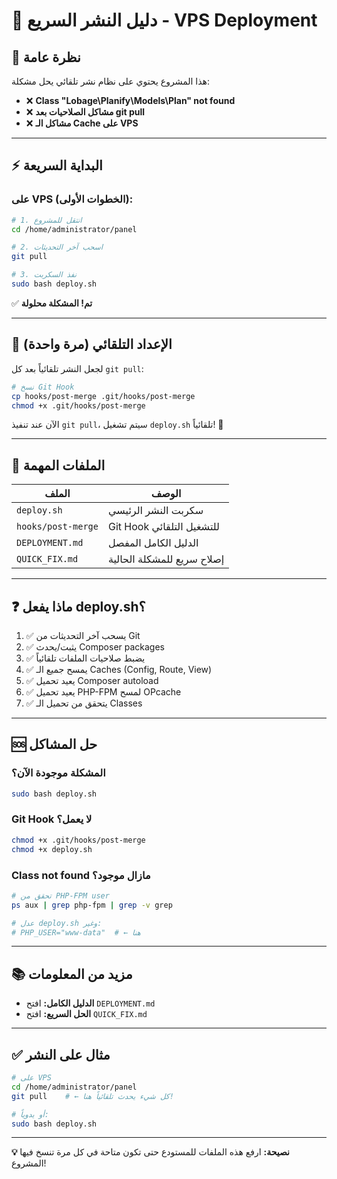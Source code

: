 # 🚀 دليل النشر السريع - VPS Deployment

## 📌 نظرة عامة

هذا المشروع يحتوي على نظام نشر تلقائي يحل مشكلة:
- ❌ **Class "Lobage\Planify\Models\Plan" not found**
- ❌ **مشاكل الصلاحيات بعد git pull**
- ❌ **مشاكل الـ Cache على VPS**

---

## ⚡ البداية السريعة

### على VPS (الخطوات الأولى):

```bash
# 1. انتقل للمشروع
cd /home/administrator/panel

# 2. اسحب آخر التحديثات
git pull

# 3. نفذ السكربت
sudo bash deploy.sh
```

✅ **تم! المشكلة محلولة**

---

## 🔧 الإعداد التلقائي (مرة واحدة)

لجعل النشر تلقائياً بعد كل `git pull`:

```bash
# نسخ Git Hook
cp hooks/post-merge .git/hooks/post-merge
chmod +x .git/hooks/post-merge
```

الآن عند تنفيذ `git pull`، سيتم تشغيل `deploy.sh` تلقائياً! 🎉

---

## 📁 الملفات المهمة

| الملف | الوصف |
|-------|-------|
| `deploy.sh` | سكربت النشر الرئيسي |
| `hooks/post-merge` | Git Hook للتشغيل التلقائي |
| `DEPLOYMENT.md` | الدليل الكامل المفصل |
| `QUICK_FIX.md` | إصلاح سريع للمشكلة الحالية |

---

## ❓ ماذا يفعل deploy.sh؟

1. ✅ يسحب آخر التحديثات من Git
2. ✅ يثبت/يحدث Composer packages
3. ✅ يضبط صلاحيات الملفات تلقائياً
4. ✅ يمسح جميع الـ Caches (Config, Route, View)
5. ✅ يعيد تحميل Composer autoload
6. ✅ يعيد تحميل PHP-FPM لمسح OPcache
7. ✅ يتحقق من تحميل الـ Classes

---

## 🆘 حل المشاكل

### المشكلة موجودة الآن؟
```bash
sudo bash deploy.sh
```

### Git Hook لا يعمل؟
```bash
chmod +x .git/hooks/post-merge
chmod +x deploy.sh
```

### Class not found مازال موجود؟
```bash
# تحقق من PHP-FPM user
ps aux | grep php-fpm | grep -v grep

# عدل deploy.sh وغير:
# PHP_USER="www-data"  # ← هنا
```

---

## 📚 مزيد من المعلومات

- **الدليل الكامل:** افتح `DEPLOYMENT.md`
- **الحل السريع:** افتح `QUICK_FIX.md`

---

## ✅ مثال على النشر

```bash
# على VPS
cd /home/administrator/panel
git pull    # ← كل شيء يحدث تلقائياً هنا!

# أو يدوياً:
sudo bash deploy.sh
```

---

**💡 نصيحة:** ارفع هذه الملفات للمستودع حتى تكون متاحة في كل مرة تنسخ فيها المشروع!
